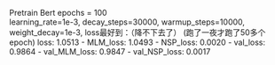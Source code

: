 Pretrain Bert 
    epochs = 100  
    learning_rate=1e-3,
    decay_steps=30000,
    warmup_steps=10000,
    weight_decay=1e-3,
    loss最好到：（降不下去了）
    (跑了一夜才跑了50多个epoch)
    loss: 1.0513 - MLM_loss: 1.0493 - NSP_loss: 0.0020 
    - val_loss: 0.9864 - val_MLM_loss: 0.9847 - val_NSP_loss: 0.0017